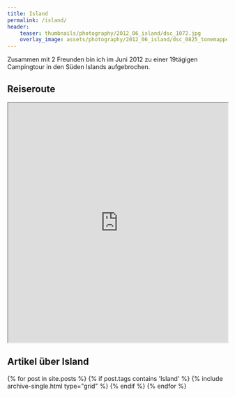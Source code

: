 ```yaml
---
title: Island
permalink: /island/
header:
    teaser: thumbnails/photography/2012_06_island/dsc_1072.jpg
    overlay_image: assets/photography/2012_06_island/dsc_0825_tonemapped.jpg
---
```


Zusammen mit 2 Freunden bin ich im Juni 2012 zu einer 19tägigen Campingtour in den Süden Islands aufgebrochen.

## Reiseroute
<iframe src="https://www.google.com/maps/d/u/0/embed?mid=1l9GsFIl_4JCTuQ_WnELbovhZ7g7mg7zI" width="100%" height="550px"></iframe>

## Artikel über Island
<div>
{% for post in site.posts %}
  {% if post.tags contains 'Island' %}
    {% include archive-single.html type="grid" %}
  {% endif %}
{% endfor %}
</div>
